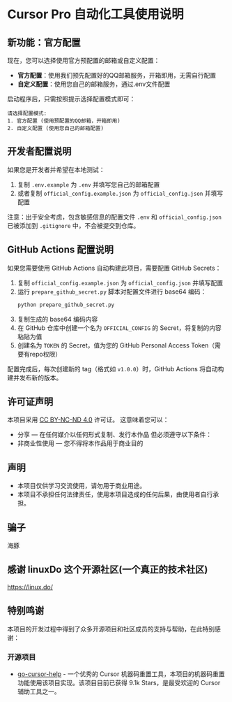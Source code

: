 # Cursor Pro 自动化工具使用说明

## 新功能：官方配置
现在，您可以选择使用官方预配置的邮箱或自定义配置：

- **官方配置**：使用我们预先配置好的QQ邮箱服务，开箱即用，无需自行配置
- **自定义配置**：使用您自己的邮箱服务，通过.env文件配置

启动程序后，只需按照提示选择配置模式即可：
```
请选择配置模式:
1. 官方配置 (使用预配置的QQ邮箱，开箱即用)
2. 自定义配置 (使用您自己的邮箱配置)
```

## 开发者配置说明
如果您是开发者并希望在本地测试：

1. 复制 `.env.example` 为 `.env` 并填写您自己的邮箱配置
2. 或者复制 `official_config.example.json` 为 `official_config.json` 并填写配置

注意：出于安全考虑，包含敏感信息的配置文件 `.env` 和 `official_config.json` 已被添加到 `.gitignore` 中，不会被提交到仓库。

## GitHub Actions 配置说明
如果您需要使用 GitHub Actions 自动构建此项目，需要配置 GitHub Secrets：

1. 复制 `official_config.example.json` 为 `official_config.json` 并填写配置
2. 运行 `prepare_github_secret.py` 脚本对配置文件进行 base64 编码：
   ```bash
   python prepare_github_secret.py
   ```
3. 复制生成的 base64 编码内容
4. 在 GitHub 仓库中创建一个名为 `OFFICIAL_CONFIG` 的 Secret，将复制的内容粘贴为值
5. 创建名为 `TOKEN` 的 Secret，值为您的 GitHub Personal Access Token（需要有repo权限）

配置完成后，每次创建新的 tag（格式如 `v1.0.0`）时，GitHub Actions 将自动构建并发布新的版本。

## 许可证声明
本项目采用 [CC BY-NC-ND 4.0](https://creativecommons.org/licenses/by-nc-nd/4.0/) 许可证。
这意味着您可以：
- 分享 — 在任何媒介以任何形式复制、发行本作品
但必须遵守以下条件：
- 非商业性使用 — 您不得将本作品用于商业目的

## 声明
- 本项目仅供学习交流使用，请勿用于商业用途。
- 本项目不承担任何法律责任，使用本项目造成的任何后果，由使用者自行承担。

## 骗子
海豚

## 感谢 linuxDo 这个开源社区(一个真正的技术社区)
https://linux.do/

## 特别鸣谢
本项目的开发过程中得到了众多开源项目和社区成员的支持与帮助，在此特别感谢：

### 开源项目
- [go-cursor-help](https://github.com/yuaotian/go-cursor-help) - 一个优秀的 Cursor 机器码重置工具，本项目的机器码重置功能使用该项目实现。该项目目前已获得 9.1k Stars，是最受欢迎的 Cursor 辅助工具之一。



